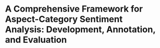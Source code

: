 # A Comprehensive Framework for Aspect-Category Sentiment Analysis: Development, Annotation, and Evaluation
